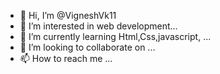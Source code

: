 - 👋 Hi, I’m @VigneshVk11
- 👀 I’m interested in web development...
- 🌱 I’m currently learning Html,Css,javascript, ...
- 💞️ I’m looking to collaborate on ...
- 📫 How to reach me ...

<!---
VigneshVk11/VigneshVk11 is a ✨ special ✨ repository because its `README.md` (this file) appears on your GitHub profile.
You can click the Preview link to take a look at your changes.
--->
